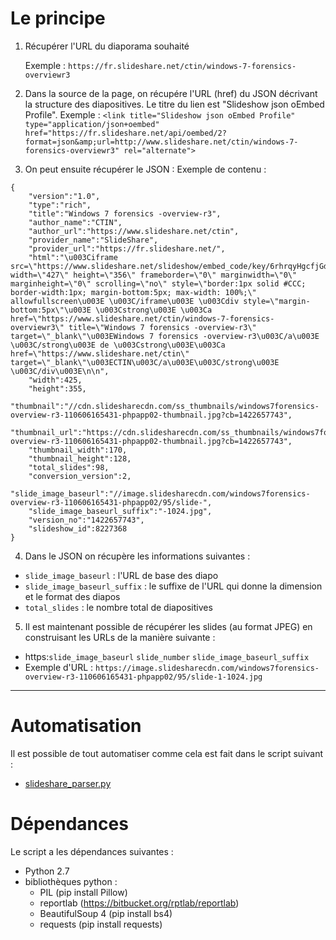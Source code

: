 # Le principe

1. Récupérer l'URL du diaporama souhaité

	Exemple : `https://fr.slideshare.net/ctin/windows-7-forensics-overviewr3`

2. Dans la source de la page, on récupére l'URL (href) du JSON décrivant la structure des diapositives. Le titre du lien est "Slideshow json oEmbed Profile".
    Exemple : `<link title="Slideshow json oEmbed Profile" type="application/json+oembed" href="https://fr.slideshare.net/api/oembed/2?format=json&amp;url=http://www.slideshare.net/ctin/windows-7-forensics-overviewr3" rel="alternate">`

3. On peut ensuite récupérer le JSON : 
    Exemple de contenu :
```
{
    "version":"1.0",
    "type":"rich",
    "title":"Windows 7 forensics -overview-r3",
    "author_name":"CTIN",
    "author_url":"https://www.slideshare.net/ctin",
    "provider_name":"SlideShare",
    "provider_url":"https://fr.slideshare.net/",
    "html":"\u003Ciframe src=\"https://www.slideshare.net/slideshow/embed_code/key/6rhrqyHgcfjGdx\" width=\"427\" height=\"356\" frameborder=\"0\" marginwidth=\"0\" marginheight=\"0\" scrolling=\"no\" style=\"border:1px solid #CCC; border-width:1px; margin-bottom:5px; max-width: 100%;\" allowfullscreen\u003E \u003C/iframe\u003E \u003Cdiv style=\"margin-bottom:5px\"\u003E \u003Cstrong\u003E \u003Ca href=\"https://www.slideshare.net/ctin/windows-7-forensics-overviewr3\" title=\"Windows 7 forensics -overview-r3\" target=\"_blank\"\u003EWindows 7 forensics -overview-r3\u003C/a\u003E \u003C/strong\u003E de \u003Cstrong\u003E\u003Ca href=\"https://www.slideshare.net/ctin\" target=\"_blank\"\u003ECTIN\u003C/a\u003E\u003C/strong\u003E \u003C/div\u003E\n\n",
    "width":425,
    "height":355,
    "thumbnail":"//cdn.slidesharecdn.com/ss_thumbnails/windows7forensics-overview-r3-110606165431-phpapp02-thumbnail.jpg?cb=1422657743",
    "thumbnail_url":"https://cdn.slidesharecdn.com/ss_thumbnails/windows7forensics-overview-r3-110606165431-phpapp02-thumbnail.jpg?cb=1422657743",
    "thumbnail_width":170,
    "thumbnail_height":128,
    "total_slides":98,
    "conversion_version":2,
    "slide_image_baseurl":"//image.slidesharecdn.com/windows7forensics-overview-r3-110606165431-phpapp02/95/slide-",
    "slide_image_baseurl_suffix":"-1024.jpg",
    "version_no":"1422657743",
    "slideshow_id":8227368
}
```

4. Dans le JSON on récupère les informations suivantes :
  - `slide_image_baseurl` : l'URL de base des diapo
  - `slide_image_baseurl_suffix` : le suffixe de l'URL qui donne la dimension et le format des diapos
  - `total_slides` : le nombre total de diapositives

 5. Il est maintenant possible de récupérer les slides (au format JPEG) en construisant les URLs de la manière suivante :
   - https:`slide_image_baseurl` `slide_number` `slide_image_baseurl_suffix`
   - Exemple d'URL : `https://image.slidesharecdn.com/windows7forensics-overview-r3-110606165431-phpapp02/95/slide-1-1024.jpg`
   
   
-------
   
# Automatisation
Il est possible de tout automatiser comme cela est fait dans le script suivant : 
- [slideshare_parser.py](slideshare_parser.py)

# Dépendances
Le script a les dépendances suivantes :
- Python 2.7
- bibliothèques python :
	- PIL (pip install Pillow)
	- reportlab (https://bitbucket.org/rptlab/reportlab)
	- BeautifulSoup 4 (pip install bs4)
	- requests (pip install requests)
